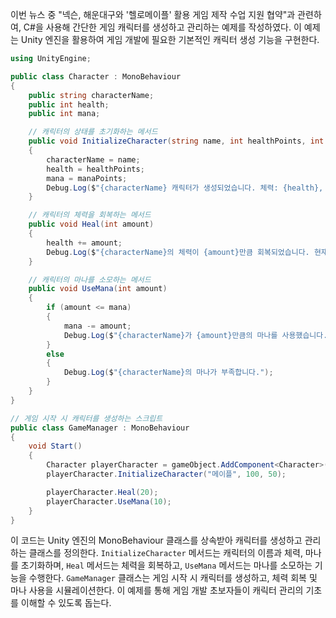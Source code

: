 이번 뉴스 중 "넥슨, 해운대구와 '헬로메이플' 활용 게임 제작 수업 지원 협약"과 관련하여, C#을 사용해 간단한 게임 캐릭터를 생성하고 관리하는 예제를 작성하였다. 이 예제는 Unity 엔진을 활용하여 게임 개발에 필요한 기본적인 캐릭터 생성 기능을 구현한다.

```csharp
using UnityEngine;

public class Character : MonoBehaviour
{
    public string characterName;
    public int health;
    public int mana;

    // 캐릭터의 상태를 초기화하는 메서드
    public void InitializeCharacter(string name, int healthPoints, int manaPoints)
    {
        characterName = name;
        health = healthPoints;
        mana = manaPoints;
        Debug.Log($"{characterName} 캐릭터가 생성되었습니다. 체력: {health}, 마나: {mana}");
    }

    // 캐릭터의 체력을 회복하는 메서드
    public void Heal(int amount)
    {
        health += amount;
        Debug.Log($"{characterName}의 체력이 {amount}만큼 회복되었습니다. 현재 체력: {health}");
    }

    // 캐릭터의 마나를 소모하는 메서드
    public void UseMana(int amount)
    {
        if (amount <= mana)
        {
            mana -= amount;
            Debug.Log($"{characterName}가 {amount}만큼의 마나를 사용했습니다. 남은 마나: {mana}");
        }
        else
        {
            Debug.Log($"{characterName}의 마나가 부족합니다.");
        }
    }
}

// 게임 시작 시 캐릭터를 생성하는 스크립트
public class GameManager : MonoBehaviour
{
    void Start()
    {
        Character playerCharacter = gameObject.AddComponent<Character>();
        playerCharacter.InitializeCharacter("메이플", 100, 50);

        playerCharacter.Heal(20);
        playerCharacter.UseMana(10);
    }
}
```

이 코드는 Unity 엔진의 MonoBehaviour 클래스를 상속받아 캐릭터를 생성하고 관리하는 클래스를 정의한다. `InitializeCharacter` 메서드는 캐릭터의 이름과 체력, 마나를 초기화하며, `Heal` 메서드는 체력을 회복하고, `UseMana` 메서드는 마나를 소모하는 기능을 수행한다. `GameManager` 클래스는 게임 시작 시 캐릭터를 생성하고, 체력 회복 및 마나 사용을 시뮬레이션한다. 이 예제를 통해 게임 개발 초보자들이 캐릭터 관리의 기초를 이해할 수 있도록 돕는다.